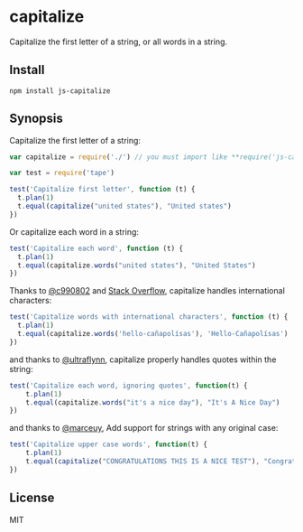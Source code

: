 # capitalize

Capitalize the first letter of a string, or all words in a string.

## Install

    npm install js-capitalize

## Synopsis

Capitalize the first letter of a string:

```javascript
var capitalize = require('./') // you must import like **require('js-capitalize')**

var test = require('tape')

test('Capitalize first letter', function (t) {
  t.plan(1)
  t.equal(capitalize("united states"), "United states")
})
```

Or capitalize each word in a string:

```javascript
test('Capitalize each word', function (t) {
  t.plan(1)
  t.equal(capitalize.words("united states"), "United States")
})
```

Thanks to [@c990802](https://github.com/grncdr/js-capitalize/pull/2) and [Stack Overflow](http://stackoverflow.com/questions/20690499/concrete-javascript-regex-for-accented-characters-diacritics), capitalize handles international characters:

```javascript
test('Capitalize words with international characters', function (t) {
  t.plan(1)
  t.equal(capitalize.words('hello-cañapolísas'), 'Hello-Cañapolísas')
})
```

and thanks to [@ultraflynn](https://github.com/grncdr/js-capitalize/pull/3), capitalize properly handles quotes within the string:

```javascript
test('Capitalize each word, ignoring quotes', function(t) {
    t.plan(1)
    t.equal(capitalize.words("it's a nice day"), "It's A Nice Day")
})
```

and thanks to [@marceuy](https://github.com/grncdr/js-capitalize/pull/7), Add support for strings with any original case:

```javascript
test('Capitalize upper case words', function(t) {
    t.plan(1)
    t.equal(capitalize("CONGRATULATIONS THIS IS A NICE TEST"), "Congratulations this is a nice test")
})
```

## License

MIT
